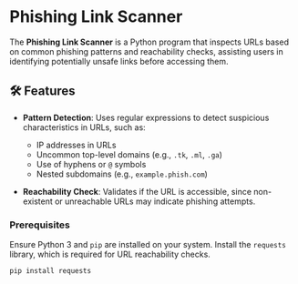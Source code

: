 # Phishing Link Scanner
The **Phishing Link Scanner** is a Python program that inspects URLs based on common phishing patterns and reachability checks, assisting users in identifying potentially unsafe links before accessing them.

## 🛠️ Features

- **Pattern Detection**: Uses regular expressions to detect suspicious characteristics in URLs, such as:
  - IP addresses in URLs
  - Uncommon top-level domains (e.g., `.tk`, `.ml`, `.ga`)
  - Use of hyphens or `@` symbols
  - Nested subdomains (e.g., `example.phish.com`)
  
- **Reachability Check**: Validates if the URL is accessible, since non-existent or unreachable URLs may indicate phishing attempts.

### Prerequisites

Ensure Python 3 and `pip` are installed on your system. Install the `requests` library, which is required for URL reachability checks.

```bash
pip install requests
